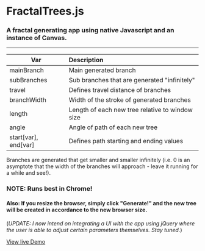 # FractalTrees.js
### A fractal generating app using native Javascript and an instance of Canvas.
___

| Var             | Description     |
| -------------   |:---------------|
| mainBranch      | Main generated branch|
| subBranches     | Sub branches that are generated "infinitely"|
| travel          | Defines travel distance of branches|
| branchWidth     | Width of the stroke of generated branches|
| length          | Length of each new tree relative to window size|
| angle           | Angle of path of each new tree|
| start[var], end[var] | Defines path starting and ending values|

Branches are generated that get smaller and smaller infinitely  (i.e. 0 is an asymptote that the width of the branches will approach - leave it running for a while and see!).

### NOTE: Runs best in Chrome!
#### Also: If you resize the browser, simply click "Generate!" and the new tree will be created in accordance to the new browser size.

(*UPDATE: I now intend on integrating a UI with the app using jQuery where the user is able to adjust certain parameters themselves. Stay tuned.*)

[View live Demo](https://rawgit.com/sambgordon/Recursive-Fractal-Trees/master/index.html)

 
